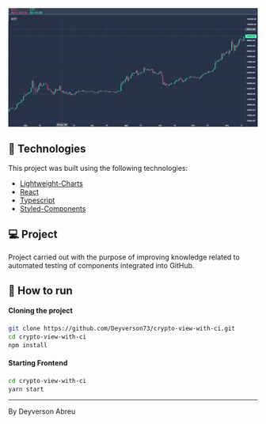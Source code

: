 <img alt="CryptoView" src="assets/result.png" />

## :rocket: Technologies

This project was built using the following technologies:

- [Lightweight-Charts](https://br.tradingview.com/lightweight-charts/)
- [React](https://reactjs.org)
- [Typescript](https://www.typescriptlang.org/)
- [Styled-Components](https://styled-components.com/)

## 💻 Project

Project carried out with the purpose of improving knowledge related to automated testing of components integrated into GitHub.

## 🔖 How to run

#### Cloning the project
```sh
git clone https://github.com/Deyverson73/crypto-view-with-ci.git
cd crypto-view-with-ci
npm install
```
#### Starting Frontend
```sh
cd crypto-view-with-ci
yarn start
```

---

By Deyverson Abreu 
